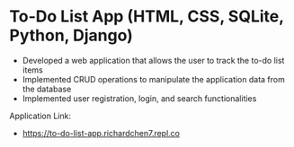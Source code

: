 # To-Do List App (HTML, CSS, SQLite, Python, Django)
- Developed a web application that allows the user to track the to-do list items
- Implemented CRUD operations to manipulate the application data from the database
- Implemented user registration, login, and search functionalities

Application Link:
- https://to-do-list-app.richardchen7.repl.co
